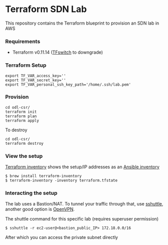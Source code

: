 # Terraform SDN Lab 

This repository contains the Terraform blueprint to provision an SDN lab in AWS

### Requirements
- Terraform v0.11.14 ([TFswitch](https://warrensbox.github.io/terraform-switcher/) to downgrade)


### Terraform Setup

```
export TF_VAR_access_key=''
export TF_VAR_secret_key=''
export TF_VAR_personal_ssh_key_path='/home/.ssh/lab.pem'
```

### Provision 
```
cd odl-csr/
terraform init
terraform plan
terraform apply
```

To destroy
```
cd odl-csr/
terraform destroy
```

### View the setup

[Terraform inventory](https://github.com/adammck/terraform-inventory) shows the setup/IP addresses as an [Ansible inventory](https://docs.ansible.com/ansible/latest/user_guide/intro_inventory.html)

```
$ brew install terraform-inventory
$ terraform-inventory -inventory terraform.tfstate
```

### Interacting the setup

The lab uses a Bastion/NAT. To tunnel your traffic through that, use [sshuttle](https://github.com/sshuttle/sshuttle), another good option is [OpenVPN](https://aws.amazon.com/blogs/awsmarketplace/setting-up-openvpn-access-server-in-amazon-vpc/).

The shuttle command for this specific lab (requires superuser permission)
```
$ sshuttle -r ec2-user@<bastion_public_IP> 172.18.0.0/16
```

After which you can access the private subnet directly